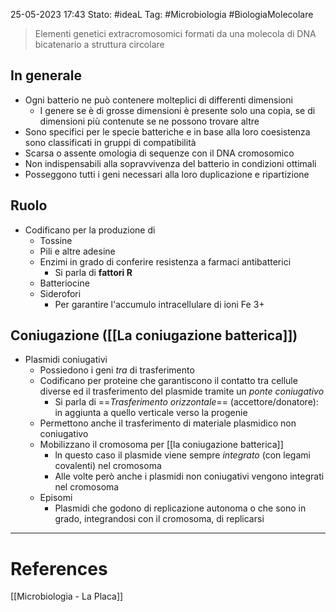 25-05-2023 17:43
Stato: #ideaL
Tag: #Microbiologia #BiologiaMolecolare 

>  Elementi genetici extracromosomici formati da una molecola di DNA bicatenario a struttura circolare 

## In generale
- Ogni batterio ne può contenere molteplici di differenti dimensioni
	- I genere se è di grosse dimensioni è presente solo una copia, se di dimensioni più contenute se ne possono trovare altre
- Sono specifici per le specie batteriche e in base alla loro coesistenza sono classificati in gruppi di compatibilità
- Scarsa o assente omologia di sequenze con il DNA cromosomico
- Non indispensabili alla sopravvivenza del batterio in condizioni ottimali
- Posseggono tutti i geni necessari alla loro duplicazione e ripartizione
## Ruolo
- Codificano per la produzione di
	- Tossine
	- Pili e altre adesine
	- Enzimi in grado di conferire resistenza a farmaci antibatterici
		- Si parla di **fattori R**
	- Batteriocine
	- Siderofori
		- Per garantire l'accumulo intracellulare di ioni Fe 3+
## Coniugazione ([[La coniugazione batterica]])
- Plasmidi coniugativi
	- Possiedono i geni *tra* di trasferimento
	- Codificano per proteine che garantiscono il contatto tra cellule diverse ed il trasferimento del plasmide tramite un *ponte coniugativo*
		- Si parla di ==*Trasferimento orizzontale*== (accettore/donatore): in aggiunta a quello verticale verso la progenie
	- Permettono anche il trasferimento di materiale plasmidico non coniugativo 
	- Mobilizzano il cromosoma per [[la coniugazione batterica]]
		- ln questo caso il plasmide viene sempre *integrato* (con legami covalenti) nel cromosoma
		- Alle volte però anche i plasmidi non coniugativi vengono integrati nel cromosoma
	- Episomi
		- Plasmidi che godono di replicazione autonoma o che sono in grado, integrandosi con il cromosoma, di replicarsi
---
# References
[[Microbiologia - La Placa]]